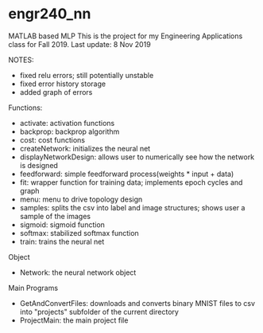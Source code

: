 # engr240_nn
MATLAB based MLP
This is the project for my Engineering Applications class for Fall 2019.
Last update: 8 Nov 2019

NOTES:
- fixed relu errors; still potentially unstable
- fixed error history storage
- added graph of errors

Functions:
- activate: activation functions
- backprop: backprop algorithm
- cost: cost functions
- createNetwork: initializes the neural net
- displayNetworkDesign: allows user to numerically see how the network is designed
- feedforward: simple feedforward process(weights * input + data)
- fit: wrapper function for training data; implements epoch cycles and graph
- menu: menu to drive topology design
- samples: splits the csv into label and image structures; shows user a sample of the images
- sigmoid: sigmoid function
- softmax: stabilized softmax function
- train: trains the neural net

Object
- Network: the neural network object

Main Programs
- GetAndConvertFiles: downloads and converts binary MNIST files to csv into "projects" subfolder of the current directory
- ProjectMain: the main project file
